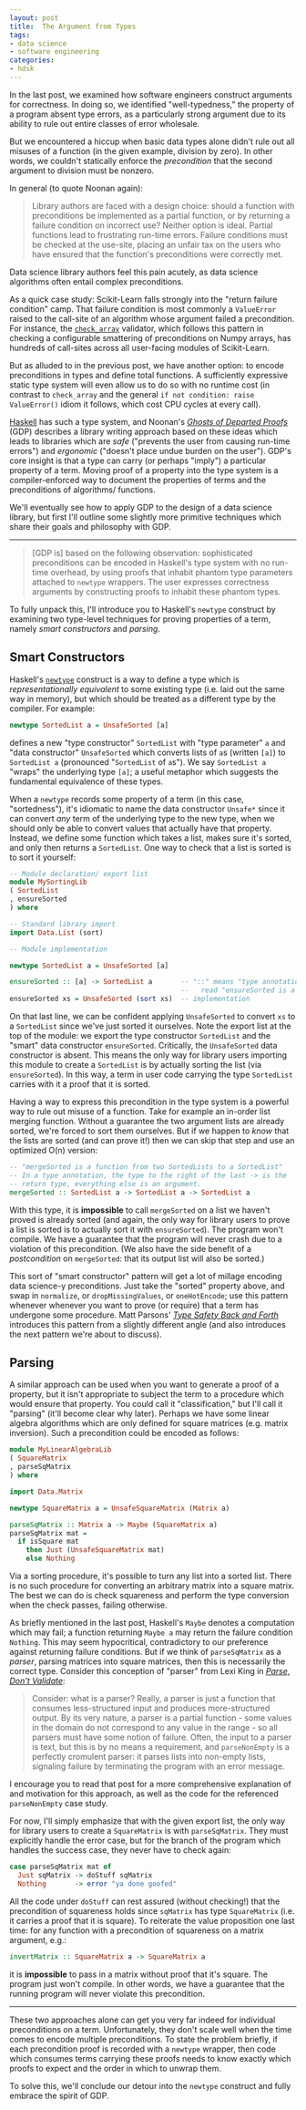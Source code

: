 ```yaml
---
layout: post
title:  The Argument from Types
tags:
- data science
- software engineering
categories:
- hdsk
---
```


In the last post, we examined how software engineers construct
arguments for correctness. In doing so, we identified
"well-typedness," the property of a program absent type errors, as a
particularly strong argument due to its ability to rule out entire
classes of error wholesale.

But we encountered a hiccup when basic data types alone didn't rule
out all misuses of a function (in the given example, division by
zero). In other words, we couldn't statically enforce the
_precondition_ that the second argument to division must be nonzero.

<!-- MORE -->

In general (to quote Noonan again):

> Library authors are faced with a design choice: should a function
> with preconditions be implemented as a partial function, or by
> returning a failure condition on incorrect use? Neither option is
> ideal. Partial functions lead to frustrating run-time errors.
> Failure conditions must be checked at the use-site, placing an
> unfair tax on the users who have ensured that the function's
> preconditions were correctly met.

Data science library authors feel this pain acutely, as data science
algorithms often entail complex preconditions.

As a quick case study: Scikit-Learn falls strongly into the "return
failure condition" camp. That failure condition is most commonly a
`ValueError` raised to the call-site of an algorithm whose argument
failed a precondition. For instance, the [`check_array`][check_array]
validator, which follows this pattern in checking a configurable
smattering of preconditions on Numpy arrays, has hundreds of
call-sites across all user-facing modules of Scikit-Learn.

[check_array]: https://github.com/scikit-learn/scikit-learn/blob/8e61534f1087703f476414d8dbd3688282f8eebf/sklearn/utils/validation.py#L350

But as alluded to in the previous post, we have another option: to
encode preconditions in types and define total functions. A
sufficiently expressive static type system will even allow us to do
so with no runtime cost (in contrast to `check_array` and the general
`if not condition: raise ValueError()` idiom it follows, which cost
CPU cycles at every call).

[Haskell][haskell.org] has such a type system, and Noonan's [_Ghosts
of Departed Proofs_][gdp] (GDP) describes a library writing approach
based on these ideas which leads to libraries which are _safe_
("prevents the user from causing run-time errors") and _ergonomic_
("doesn't place undue burden on the user"). GDP's core insight is
that a type can carry (or perhaps "imply") a particular property of a
term. Moving proof of a property into the type system is a
compiler-enforced way to document the properties of terms and the
preconditions of algorithms/ functions.

We'll eventually see how to apply GDP to the design of a data science
library, but first I'll outline some slightly more primitive
techniques which share their goals and philosophy with GDP.

[haskell.org]: https://www.haskell.org
[gdp]: https://kataskeue.com/gdp.pdf

---

> [GDP is] based on the following observation: sophisticated
> preconditions can be encoded in Haskell's type system with no
> run-time overhead, by using proofs that inhabit phantom type
> parameters attached to `newtype` wrappers. The user expresses
> correctness arguments by constructing proofs to inhabit these
> phantom types.

To fully unpack this, I'll introduce you to Haskell's `newtype`
construct by examining two type-level techniques for proving
properties of a term, namely _smart constructors_ and _parsing_.

## Smart Constructors

Haskell's [`newtype`][newtype] construct is a way to define a type
which is _representationally equivalent_ to some existing type (i.e.
laid out the same way in memory), but which should be treated as a
different type by the compiler. For example:

[newtype]: https://wiki.haskell.org/Newtype

```haskell
newtype SortedList a = UnsafeSorted [a]
```

defines a new "type constructor" `SortedList` with "type parameter"
`a` and "data constructor" `UnsafeSorted` which converts lists of
`a`s (written `[a]`) to `SortedList a` (pronounced "`SortedList` of
`a`s"). We say `SortedList a` "wraps" the underlying type `[a]`; a
useful metaphor which suggests the fundamental equivalence of these
types.

When a `newtype` records some property of a term (in this case,
"sortedness"), it's idiomatic to name the data constructor `Unsafe*`
since it can convert _any_ term of the underlying type to the new
type, when we should only be able to convert values that actually
have that property. Instead, we define some function which takes a
list, makes sure it's sorted, and only then returns a `SortedList`.
One way to check that a list is sorted is to sort it yourself:

```haskell
-- Module declaration/ export list
module MySortingLib
( SortedList
, ensureSorted
) where

-- Standard library import
import Data.List (sort)

-- Module implementation

newtype SortedList a = UnsafeSorted [a]

ensureSorted :: [a] -> SortedList a       -- "::" means "type annotation"
                                          --   read "ensureSorted is a function from `[a]` to `SortedList a`"
ensureSorted xs = UnsafeSorted (sort xs)  -- implementation
```

On that last line, we can be confident applying `UnsafeSorted` to
convert `xs` to a `SortedList` since we've just sorted it ourselves.
Note the export list at the top of the module: we export the type
constructor `SortedList` and the "smart" data constructor
`ensureSorted`. Critically, the `UnsafeSorted` data constructor is
absent. This means the only way for library users importing this
module to create a `SortedList` is by actually sorting the list (via
`ensureSorted`). In this way, a term in user code carrying the type
`SortedList` carries with it a proof that it is sorted.

Having a way to express this precondition in the type system is a
powerful way to rule out misuse of a function. Take for example an
in-order list merging function. Without a guarantee the two argument
lists are already sorted, we're forced to sort them ourselves. But if
we happen to _know_ that the lists are sorted (and can prove it!)
then we can skip that step and use an optimized O(n) version:

```haskell
-- "mergeSorted is a function from two SortedLists to a SortedList"
-- In a type annotation, the type to the right of the last -> is the
-- return type, everything else is an argument.
mergeSorted :: SortedList a -> SortedList a -> SortedList a
```

With this type, it is **impossible** to call `mergeSorted` on a list
we haven't proved is already sorted (and again, the only way for
library users to prove a list is sorted is to actually sort it with
`ensureSorted`). The program won't compile. We have a guarantee that
the program will never crash due to a violation of this precondition.
(We also have the side benefit of a _postcondition_ on `mergeSorted`:
that its output list will also be sorted.)

This sort of "smart constructor" pattern will get a lot of millage
encoding data science-y preconditions. Just take the "sorted"
property above, and swap in `normalize`, or `dropMissingValues`, or
`oneHotEncode`; use this pattern whenever whenever you want to prove
(or require) that a term has undergone some procedure. Matt Parsons'
[_Type Safety Back and Forth_][parsons] introduces this pattern from
a slightly different angle (and also introduces the next pattern
we're about to discuss).

[parsons]: https://www.parsonsmatt.org/2017/10/11/type_safety_back_and_forth.html

## Parsing

A similar approach can be used when you want to generate a proof of a
property, but it isn't appropriate to subject the term to a procedure
which would ensure that property. You could call it "classification,"
but I'll call it "parsing" (it'll become clear why later). Perhaps we
have some linear algebra algorithms which are only defined for square
matrices (e.g. matrix inversion). Such a precondition could be encoded as
follows:

```haskell
module MyLinearAlgebraLib
( SquareMatrix
, parseSqMatrix
) where

import Data.Matrix

newtype SquareMatrix a = UnsafeSquareMatrix (Matrix a)

parseSqMatrix :: Matrix a -> Maybe (SquareMatrix a)
parseSqMatrix mat =
  if isSquare mat
    then Just (UnsafeSquareMatrix mat)
    else Nothing
```

Via a sorting procedure, it's possible to turn any list into a sorted
list. There is no such procedure for converting an arbitrary matrix
into a square matrix. The best we can do is check squareness and
perform the type conversion when the check passes, failing otherwise.

As briefly mentioned in the last post, Haskell's `Maybe` denotes a
computation which may fail; a function returning `Maybe a` may return
the failure condition `Nothing`. This may seem hypocritical,
contradictory to our preference against returning failure conditions.
But if we think of `parseSqMatrix` as a _parser_, parsing matrices
into square matrices, then this is necessarily the correct type.
Consider this conception of "parser" from Lexi King in [_Parse, Don't
Validate_][pdv]:

> Consider: what is a parser? Really, a parser is just a function
> that consumes less-structured input and produces more-structured
> output. By its very nature, a parser is a partial function - some
> values in the domain do not correspond to any value in the range -
> so all parsers must have some notion of failure. Often, the input
> to a parser is text, but this is by no means a requirement, and
> `parseNonEmpty` is a perfectly cromulent parser: it parses lists
> into non-empty lists, signaling failure by terminating the program
> with an error message.

[pdv]: https://lexi-lambda.github.io/blog/2019/11/05/parse-don-t-validate

I encourage you to read that post for a more comprehensive
explanation of and motivation for this approach, as well as the code
for the referenced `parseNonEmpty` case study.

For now, I'll simply emphasize that with the given export list, the
only way for library users to create a `SquareMatrix` is with
`parseSqMatrix`. They must explicitly handle the error case, but for
the branch of the program which handles the success case, they never
have to check again:

```haskell
case parseSqMatrix mat of
  Just sqMatrix -> doStuff sqMatrix
  Nothing       -> error "ya done goofed"
```

All the code under `doStuff` can rest assured (without checking!)
that the precondition of squareness holds since `sqMatrix` has type
`SquareMatrix` (i.e. it carries a proof that it is square). To
reiterate the value proposition one last time: for any function with
a precondition of squareness on a matrix argument, e.g.:

```haskell
invertMatrix :: SquareMatrix a -> SquareMatrix a
```

it is **impossible** to pass in a matrix without proof that it's
square. The program just won't compile. In other words, we have a
guarantee that the running program will never violate this
precondition.

---

These two approaches alone can get you very far indeed for individual
preconditions on a term. Unfortunately, they don't scale well when
the time comes to encode multiple preconditions. To state the problem
briefly, if each precondition proof is recorded with a `newtype`
wrapper, then code which consumes terms carrying these proofs needs
to know exactly which proofs to expect and the order in which to
unwrap them.

To solve this, we'll conclude our detour into the `newtype` construct
and fully embrace the spirit of GDP.
